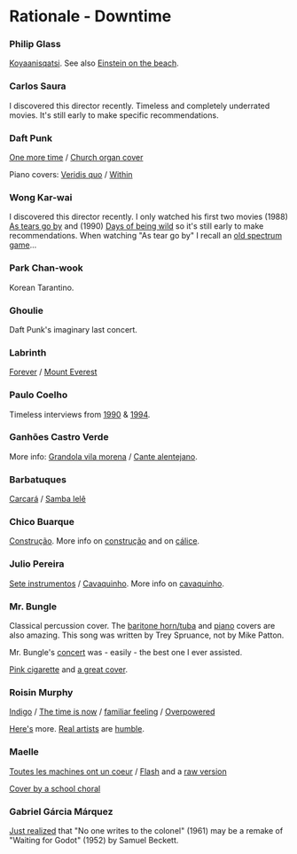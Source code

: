# Rationale - Downtime

### Philip Glass

[Koyaanisqatsi](https://www.youtube.com/watch?v=KC0FroHjB94). See also [Einstein on the beach](https://www.youtube.com/watch?v=afW7RGY-CQw).

### Carlos Saura

I discovered this director recently. Timeless and completely underrated movies. It's still early to make specific recommendations.

### Daft Punk

[One more time](https://www.youtube.com/watch?v=plJVbTex-vE) / [Church organ cover](https://www.youtube.com/watch?v=H52dy28o_Vk)

Piano covers: [Veridis quo](https://www.youtube.com/watch?v=DPp-ATdi3KM) / [Within](https://www.youtube.com/watch?v=4mnb7FLjM5Y)

### Wong Kar-wai

I discovered this director recently. I only watched his first two movies (1988) [As tears go by](https://www.imdb.com/title/tt0096461/) and (1990) [Days of being wild](https://www.imdb.com/title/tt0101258) so it's still early to make recommendations. When watching "As tear go by" I recall an [old spectrum game](https://worldofspectrum.org/archive/software/games/target-renegade-imagine-software-ltd)...

### Park Chan-wook

Korean Tarantino.

### Ghoulie

Daft Punk's imaginary last concert.

### Labrinth

[Forever](https://www.youtube.com/watch?v=03nR6eWanXs) / [Mount Everest](https://www.youtube.com/watch?v=4yPZs81lK3w)

### Paulo Coelho

Timeless interviews from [1990](https://www.youtube.com/watch?v=ItllhYhQR4Q) & [1994](https://www.youtube.com/watch?v=4AwUM3Br_Pg).

### Ganhões Castro Verde

More info: [Grandola vila morena](https://en.wikipedia.org/wiki/Gr%C3%A2ndola,_Vila_Morena) / [Cante alentejano](https://en.wikipedia.org/wiki/Cante_Alentejano).

### Barbatuques

[Carcará](https://www.youtube.com/watch?v=9GuvFw9f_XQ) / [Samba lelê](https://www.youtube.com/watch?v=_Tz7KROhuAw)

### Chico Buarque

[Construção](https://www.youtube.com/watch?v=vmGrRmXivmM). More info on [construção](https://en.wikipedia.org/wiki/Constru%C3%A7%C3%A3o_(song)) and on [cálice](https://en.wikipedia.org/wiki/Chico_Buarque#.22C.C3.A1lice.22).

### Julio Pereira

[Sete instrumentos](https://www.youtube.com/watch?v=YVFu_0wUjk8) / [Cavaquinho](https://www.youtube.com/watch?v=J6JKzRQwer0). More info on [cavaquinho](https://en.wikipedia.org/wiki/Cavaquinho).

### Mr. Bungle

Classical percussion cover. The [baritone horn/tuba](https://www.youtube.com/watch?v=rC2O6VUGuKs) and [piano](https://www.youtube.com/watch?v=n8LX9PADTrE) covers are also amazing. This song was written by Trey Spruance, not by Mike Patton.

Mr. Bungle's [concert](https://www.youtube.com/watch?v=0wVGbhunXx4) was - easily - the best one I ever assisted.

[Pink cigarette](https://www.youtube.com/watch?v=TwWQYg7aS5o) and [a great cover](https://www.youtube.com/watch?v=4zYSR_UqNfU).

### Roisin Murphy

[Indigo](https://www.youtube.com/watch?v=effZOf10Iwk) / [The time is now](https://www.youtube.com/watch?v=jR9Ke02m_zk) / [familiar feeling](https://www.youtube.com/watch?v=PFtbSydasFY) / [Overpowered](https://www.youtube.com/watch?v=5qpyvYn5-tw)

[Here's](https://www.youtube.com/watch?v=YYQ6wAmHo-w) more. [Real artists](https://www.youtube.com/watch?v=z9u0-3H4I4o) are [humble](https://www.youtube.com/watch?v=Cq1mn7nllTQ). 

### Maelle

[Toutes les machines ont un coeur](https://www.youtube.com/watch?v=UVz3xR1X9RU) / [Flash](https://www.youtube.com/watch?v=nRHWYOSYqMI) and a [raw version](https://www.youtube.com/watch?v=RGAYk5ec12U)

[Cover by a school choral](https://www.youtube.com/watch?v=K4-ko_P3NgE)

### Gabriel Gárcia Márquez

[Just realized](https://www.thefreelibrary.com/THE+ETERNAL+WAIT+FOR+%22GODOT%22+IN+GARCIA+MARQUEZ%27S+%22NO+ONE+WRITES+TO...-a0626843754) that "No one writes to the colonel" (1961) may be a remake of "Waiting for Godot" (1952) by Samuel Beckett.